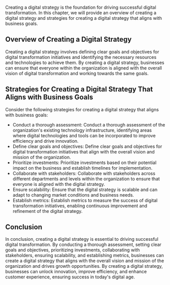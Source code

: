 
Creating a digital strategy is the foundation for driving successful digital transformation. In this chapter, we will provide an overview of creating a digital strategy and strategies for creating a digital strategy that aligns with business goals.

Overview of Creating a Digital Strategy
---------------------------------------

Creating a digital strategy involves defining clear goals and objectives for digital transformation initiatives and identifying the necessary resources and technologies to achieve them. By creating a digital strategy, businesses can ensure that everyone within the organization is aligned with the overall vision of digital transformation and working towards the same goals.

Strategies for Creating a Digital Strategy That Aligns with Business Goals
--------------------------------------------------------------------------

Consider the following strategies for creating a digital strategy that aligns with business goals:

* Conduct a thorough assessment: Conduct a thorough assessment of the organization's existing technology infrastructure, identifying areas where digital technologies and tools can be incorporated to improve efficiency and drive innovation.
* Define clear goals and objectives: Define clear goals and objectives for digital transformation initiatives that align with the overall vision and mission of the organization.
* Prioritize investments: Prioritize investments based on their potential impact on the business and establish timelines for implementation.
* Collaborate with stakeholders: Collaborate with stakeholders across different departments and levels within the organization to ensure that everyone is aligned with the digital strategy.
* Ensure scalability: Ensure that the digital strategy is scalable and can adapt to changing market conditions and business needs.
* Establish metrics: Establish metrics to measure the success of digital transformation initiatives, enabling continuous improvement and refinement of the digital strategy.

Conclusion
----------

In conclusion, creating a digital strategy is essential to driving successful digital transformation. By conducting a thorough assessment, setting clear goals and objectives, prioritizing investments, collaborating with stakeholders, ensuring scalability, and establishing metrics, businesses can create a digital strategy that aligns with the overall vision and mission of the organization and drives growth opportunities. By creating a digital strategy, businesses can unlock innovation, improve efficiency, and enhance customer experience, ensuring success in today's digital age.
